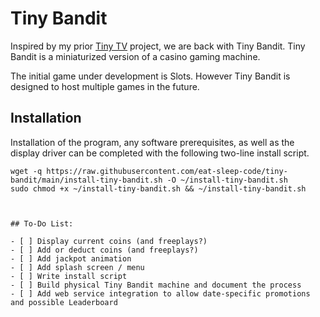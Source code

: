 # Tiny Bandit

Inspired by my prior [Tiny TV](https://github.com/eat-sleep-code/tiny-tv) project, we are back with Tiny Bandit.  Tiny Bandit is a miniaturized version of a casino gaming machine.   

The initial game under development is Slots.  However Tiny Bandit is designed to host multiple games in the future.   


## Installation

Installation of the program, any software prerequisites, as well as the display driver can be completed with the following two-line install script.

```
wget -q https://raw.githubusercontent.com/eat-sleep-code/tiny-bandit/main/install-tiny-bandit.sh -O ~/install-tiny-bandit.sh
sudo chmod +x ~/install-tiny-bandit.sh && ~/install-tiny-bandit.sh
```

```


## To-Do List:

- [ ] Display current coins (and freeplays?)
- [ ] Add or deduct coins (and freeplays?)
- [ ] Add jackpot animation 
- [ ] Add splash screen / menu
- [ ] Write install script
- [ ] Build physical Tiny Bandit machine and document the process
- [ ] Add web service integration to allow date-specific promotions and possible Leaderboard
